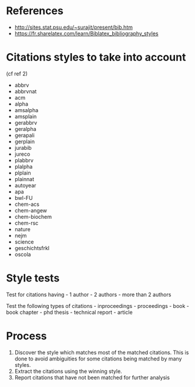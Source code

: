 # References

- http://sites.stat.psu.edu/~surajit/present/bib.htm
- https://fr.sharelatex.com/learn/Biblatex_bibliography_styles

# Citations styles to take into account

(cf ref 2)

- abbrv
- abbrvnat
- acm
- alpha
- amsalpha
- amsplain
- gerabbrv
- geralpha
- gerapali
- gerplain
- jurabib
- jureco
- plabbrv
- plalpha
- plplain
- plainnat
- autoyear
- apa
- bwl-FU
- chem-acs
- chem-angew
- chem-biochem
- chem-rsc
- nature
- nejm
- science 
- geschichtsfrkl
- oscola 

# Style tests

Test for citations having 
    - 1 author
    - 2 authors
    - more than 2 authors

Test the following types of citations
    - inproceedings
    - proceedings
    - book
    - book chapter
    - phd thesis
    - technical report
    - article

# Process

1. Discover the style which matches most of the matched citations. This is done to avoid ambiguities for some citations being matched by many styles.
2. Extract the citations using the winning style.
3. Report citations that have not been matched for further analysis

